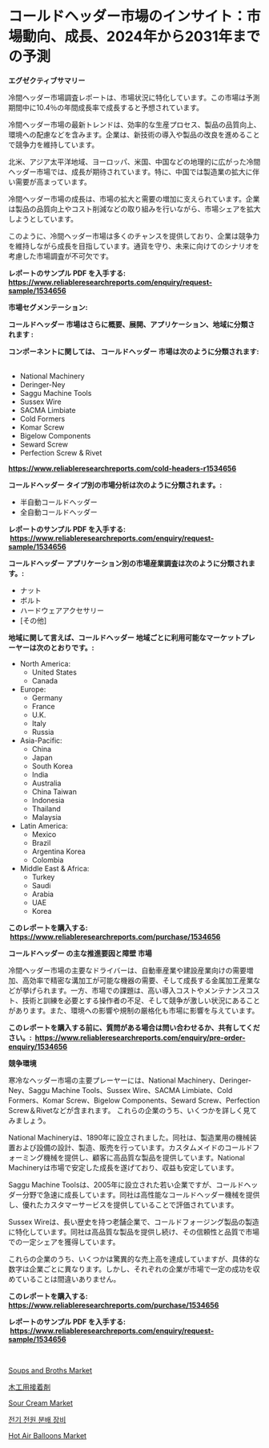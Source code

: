 <p><h1>コールドヘッダー市場のインサイト：市場動向、成長、2024年から2031年までの予測</h1></p><p><strong>エグゼクティブサマリー</strong></p>
<p><p>冷間ヘッダー市場調査レポートは、市場状況に特化しています。この市場は予測期間中に10.4％の年間成長率で成長すると予想されています。</p><p>冷間ヘッダー市場の最新トレンドは、効率的な生産プロセス、製品の品質向上、環境への配慮などを含みます。企業は、新技術の導入や製品の改良を進めることで競争力を維持しています。</p><p>北米、アジア太平洋地域、ヨーロッパ、米国、中国などの地理的に広がった冷間ヘッダー市場では、成長が期待されています。特に、中国では製造業の拡大に伴い需要が高まっています。</p><p>冷間ヘッダー市場の成長は、市場の拡大と需要の増加に支えられています。企業は製品の品質向上やコスト削減などの取り組みを行いながら、市場シェアを拡大しようとしています。</p><p>このように、冷間ヘッダー市場は多くのチャンスを提供しており、企業は競争力を維持しながら成長を目指しています。通貨を守り、未来に向けてのシナリオを考慮した市場調査が不可欠です。</p></p>
<p><strong>レポートのサンプル PDF を入手する: <a href="https://www.reliableresearchreports.com/enquiry/request-sample/1534656">https://www.reliableresearchreports.com/enquiry/request-sample/1534656</a></strong></p>
<p><strong>市場セグメンテーション:</strong></p>
<p><strong> コールドヘッダー 市場はさらに概要、展開、アプリケーション、地域に分類されます :</strong></p>
<p><strong>コンポーネントに関しては、 コールドヘッダー 市場は次のように分類されます: &nbsp;</strong></p>
<p><ul><li>National Machinery</li><li>Deringer-Ney</li><li>Saggu Machine Tools</li><li>Sussex Wire</li><li>SACMA Limbiate</li><li>Cold Formers</li><li>Komar Screw</li><li>Bigelow Components</li><li>Seward Screw</li><li>Perfection Screw & Rivet</li></ul></p>
<p><strong><a href="https://www.reliableresearchreports.com/cold-headers-r1534656">https://www.reliableresearchreports.com/cold-headers-r1534656</a></strong></p>
<p><strong> コールドヘッダー タイプ別の市場分析は次のように分類されます。:</strong></p>
<p><ul><li>半自動コールドヘッダー</li><li>全自動コールドヘッダー</li></ul></p>
<p><strong>レポートのサンプル PDF を入手する: &nbsp;<a href="https://www.reliableresearchreports.com/enquiry/request-sample/1534656">https://www.reliableresearchreports.com/enquiry/request-sample/1534656</a></strong></p>
<p><strong> コールドヘッダー アプリケーション別の市場産業調査は次のように分類されます。:</strong></p>
<p><ul><li>ナット</li><li>ボルト</li><li>ハードウェアアクセサリー</li><li>[その他]</li></ul></p>
<p><strong>地域に関して言えば、コールドヘッダー 地域ごとに利用可能なマーケットプレーヤーは次のとおりです。:</strong></p>
<p><ul>
    <li>
        North America:
        <ul>
            <li>United States</li>
            <li>Canada</li>
        </ul>
    </li>
    <li>
        Europe:
        <ul>
            <li>Germany</li>
            <li>France</li>
            <li>U.K.</li>
            <li>Italy</li>
            <li>Russia</li>
        </ul>
    </li>
    <li>
        Asia-Pacific:
        <ul>
            <li>China</li>
            <li>Japan</li>
            <li>South Korea</li>
            <li>India</li>
            <li>Australia</li>
            <li>China Taiwan</li>
            <li>Indonesia</li>
            <li>Thailand</li>
            <li>Malaysia</li>
        </ul>
    </li>
    <li>
        Latin America:
        <ul>
            <li>Mexico</li>
            <li>Brazil</li>
            <li>Argentina Korea</li>
            <li>Colombia</li>
        </ul>
    </li>
    <li>
        Middle East & Africa:
        <ul>
            <li>Turkey</li>
            <li>Saudi</li>
            <li>Arabia</li>
            <li>UAE</li>
            <li>Korea</li>
        </ul>
    </li>
    </ul></p>
<p><strong>このレポートを購入する: &nbsp;<a href="https://www.reliableresearchreports.com/purchase/1534656">https://www.reliableresearchreports.com/purchase/1534656</a></strong></p>
<p><strong>コールドヘッダー の主な推進要因と障壁 市場</strong></p>
<p><p>冷間ヘッダー市場の主要なドライバーは、自動車産業や建設産業向けの需要増加、高効率で精密な溝加工が可能な機器の需要、そして成長する金属加工産業などが挙げられます。一方、市場での課題は、高い導入コストやメンテナンスコスト、技術と訓練を必要とする操作者の不足、そして競争が激しい状況にあることがあります。また、環境への影響や規制の厳格化も市場に影響を与えています。</p></p>
<p><strong>このレポートを購入する前に、質問がある場合は問い合わせるか、共有してください。:&nbsp; <a href="https://www.reliableresearchreports.com/enquiry/pre-order-enquiry/1534656">https://www.reliableresearchreports.com/enquiry/pre-order-enquiry/1534656</a></strong></p>
<p><strong>競争環境</strong></p>
<p><p>寒冷なヘッダー市場の主要プレーヤーには、National Machinery、Deringer-Ney、Saggu Machine Tools、Sussex Wire、SACMA Limbiate、Cold Formers、Komar Screw、Bigelow Components、Seward Screw、Perfection Screw＆Rivetなどが含まれます。 これらの企業のうち、いくつかを詳しく見てみましょう。</p><p>National Machineryは、1890年に設立されました。同社は、製造業用の機械装置および設備の設計、製造、販売を行っています。カスタムメイドのコールドフォーミング機械を提供し、顧客に高品質な製品を提供しています。National Machineryは市場で安定した成長を遂げており、収益も安定しています。</p><p>Saggu Machine Toolsは、2005年に設立された若い企業ですが、コールドヘッダー分野で急速に成長しています。同社は高性能なコールドヘッダー機械を提供し、優れたカスタマーサービスを提供していることで評価されています。</p><p>Sussex Wireは、長い歴史を持つ老舗企業で、コールドフォージング製品の製造に特化しています。同社は高品質な製品を提供し続け、その信頼性と品質で市場での一定シェアを獲得しています。</p><p>これらの企業のうち、いくつかは驚異的な売上高を達成していますが、具体的な数字は企業ごとに異なります。しかし、それぞれの企業が市場で一定の成功を収めていることは間違いありません。</p></p>
<p><strong>このレポートを購入する: &nbsp; <a href="https://www.reliableresearchreports.com/purchase/1534656">https://www.reliableresearchreports.com/purchase/1534656</a></strong></p>
<p><strong>レポートのサンプル PDF を入手する: &nbsp;<a href="https://www.reliableresearchreports.com/enquiry/request-sample/1534656">https://www.reliableresearchreports.com/enquiry/request-sample/1534656</a></strong><strong></strong></p>
<p>&nbsp;</p>
<p><p><a href="https://github.com/markusgodoy/Market-Research-Report-List-2/blob/main/soups-and-broths-market.md">Soups and Broths Market</a></p><p><a href="https://github.com/schmahlson/Market-Research-Report-List-1/blob/main/875215617899.md">木工用接着剤</a></p><p><a href="https://github.com/arionmp/Market-Research-Report-List-2/blob/main/sour-cream-market.md">Sour Cream Market</a></p><p><a href="https://github.com/lzrvbyqzftro57/Market-Research-Report-List-1/blob/main/962494116511.md">전기 전원 분배 장비</a></p><p><a href="https://view.publitas.com/reportprime-1/hot-air-balloons-market-size-2024-2031-global-industrial-analysis-key-geographical-regions-market-share-top-key-players-product-types-and-forecast-research-report/">Hot Air Balloons Market</a></p></p>
